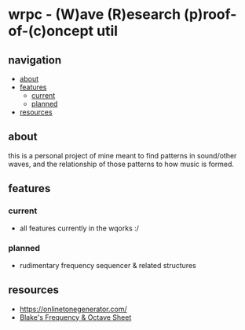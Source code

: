 # wrpc - (W)ave (R)esearch (p)roof-of-(c)oncept util
## navigation
- [about](#about)
- [features](#features)
  - [current](#current)
  - [planned](#planned)
- [resources](#resources)
## about
this is a personal project of mine meant to find patterns in sound/other waves, and the relationship of those patterns to how music is formed.
## features
### current
- all features currently in the wqorks :/
### planned
- rudimentary frequency sequencer & related structures
## resources
- https://onlinetonegenerator.com/
- [Blake's Frequency & Octave Sheet](https://docs.google.com/spreadsheets/d/13oGMEKrZCCQ8e6rGc11m73oanuh58sccmFQbqvNHVWo/edit?usp=sharing)
